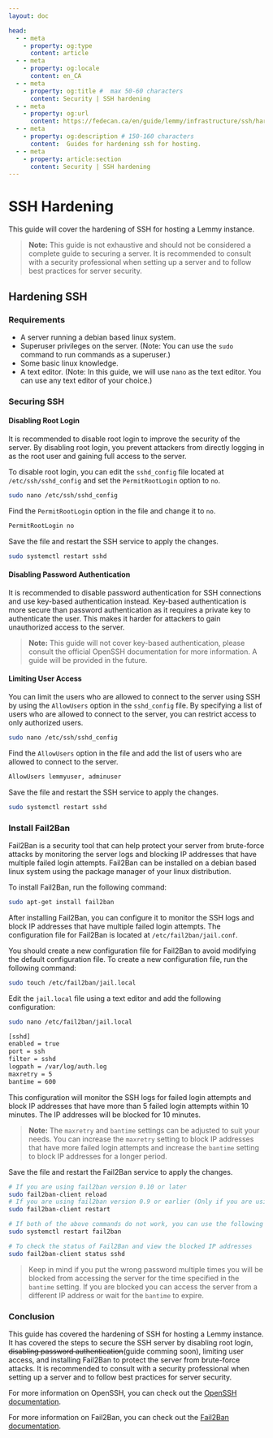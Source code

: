 ```yaml
---
layout: doc

head:
  - - meta
    - property: og:type
      content: article
  - - meta
    - property: og:locale
      content: en_CA
  - - meta
    - property: og:title #  max 50-60 characters
      content: Security | SSH hardening
  - - meta
    - property: og:url
      content: https://fedecan.ca/en/guide/lemmy/infrastructure/ssh/hardening
  - - meta
    - property: og:description # 150-160 characters
      content:  Guides for hardening ssh for hosting.
  - - meta
    - property: article:section
      content: Security | SSH hardening
---
```


# SSH Hardening

This guide will cover the hardening of SSH for hosting a Lemmy instance.

> **Note:** This guide is not exhaustive and should not be considered a complete guide to securing a server. It is recommended to consult with a security professional when setting up a server and to follow best practices for server security.

## Hardening SSH

### Requirements

- A server running a debian based linux system.
- Superuser privileges on the server. (Note: You can use the `sudo` command to run commands as a superuser.)
- Some basic linux knowledge.
- A text editor. (Note: In this guide, we will use `nano` as the text editor. You can use any text editor of your choice.)

### Securing SSH

#### Disabling Root Login

It is recommended to disable root login to improve the security of the server. By disabling root login, you prevent attackers from directly logging in as the root user and gaining full access to the server.

To disable root login, you can edit the `sshd_config` file located at `/etc/ssh/sshd_config` and set the `PermitRootLogin` option to `no`.

```bash
sudo nano /etc/ssh/sshd_config
```

Find the `PermitRootLogin` option in the file and change it to `no`.

```bash
PermitRootLogin no
```

Save the file and restart the SSH service to apply the changes.

```bash
sudo systemctl restart sshd
```

#### Disabling Password Authentication

It is recommended to disable password authentication for SSH connections and use key-based authentication instead. Key-based authentication is more secure than password authentication as it requires a private key to authenticate the user. This makes it harder for attackers to gain unauthorized access to the server.

> **Note:** This guide will not cover key-based authentication, please consult the official OpenSSH documentation for more information. A guide will be provided in the future.

#### Limiting User Access

You can limit the users who are allowed to connect to the server using SSH by using the `AllowUsers` option in the `sshd_config` file. By specifying a list of users who are allowed to connect to the server, you can restrict access to only authorized users.

```bash 
sudo nano /etc/ssh/sshd_config
```

Find the `AllowUsers` option in the file and add the list of users who are allowed to connect to the server.

```bash
AllowUsers lemmyuser, adminuser
```

Save the file and restart the SSH service to apply the changes.

```bash
sudo systemctl restart sshd
```

### Install Fail2Ban

Fail2Ban is a security tool that can help protect your server from brute-force attacks by monitoring the server logs and blocking IP addresses that have multiple failed login attempts. Fail2Ban can be installed on a debian based linux system using the package manager of your linux distribution.

To install Fail2Ban, run the following command:

```bash
sudo apt-get install fail2ban
```

After installing Fail2Ban, you can configure it to monitor the SSH logs and block IP addresses that have multiple failed login attempts. The configuration file for Fail2Ban is located at `/etc/fail2ban/jail.conf`.

You should create a new configuration file for Fail2Ban to avoid modifying the default configuration file. To create a new configuration file, run the following command:

```bash
sudo touch /etc/fail2ban/jail.local
```

Edit the `jail.local` file using a text editor and add the following configuration:

```bash
sudo nano /etc/fail2ban/jail.local
```

```bash
[sshd]
enabled = true
port = ssh
filter = sshd
logpath = /var/log/auth.log
maxretry = 5
bantime = 600
```

This configuration will monitor the SSH logs for failed login attempts and block IP addresses that have more than 5 failed login attempts within 10 minutes. The IP addresses will be blocked for 10 minutes.

> **Note:** The `maxretry` and `bantime` settings can be adjusted to suit your needs. You can increase the `maxretry` setting to block IP addresses that have more failed login attempts and increase the `bantime` setting to block IP addresses for a longer period.

Save the file and restart the Fail2Ban service to apply the changes.

```bash
# If you are using fail2ban version 0.10 or later
sudo fail2ban-client reload
# If you are using fail2ban version 0.9 or earlier (Only if you are using an older version of Fail2Ban otherwise it could break the service)
sudo fail2ban-client restart

# If both of the above commands do not work, you can use the following command
sudo systemctl restart fail2ban

# To check the status of Fail2Ban and view the blocked IP addresses
sudo fail2ban-client status sshd
```

> Keep in mind if you put the wrong password multiple times you will be blocked from accessing the server for the time specified in the `bantime` setting. If you are blocked you can access the server from a different IP address or wait for the `bantime` to expire.

### Conclusion

This guide has covered the hardening of SSH for hosting a Lemmy instance. It has covered the steps to secure the SSH server by disabling root login, ~~disabling password authentication~~(guide comming soon), limiting user access, and installing Fail2Ban to protect the server from brute-force attacks. It is recommended to consult with a security professional when setting up a server and to follow best practices for server security.

For more information on OpenSSH, you can check out the [OpenSSH documentation](https://www.openssh.com/).

For more information on Fail2Ban, you can check out the [Fail2Ban documentation](https://github.com/fail2ban/fail2ban/wiki).